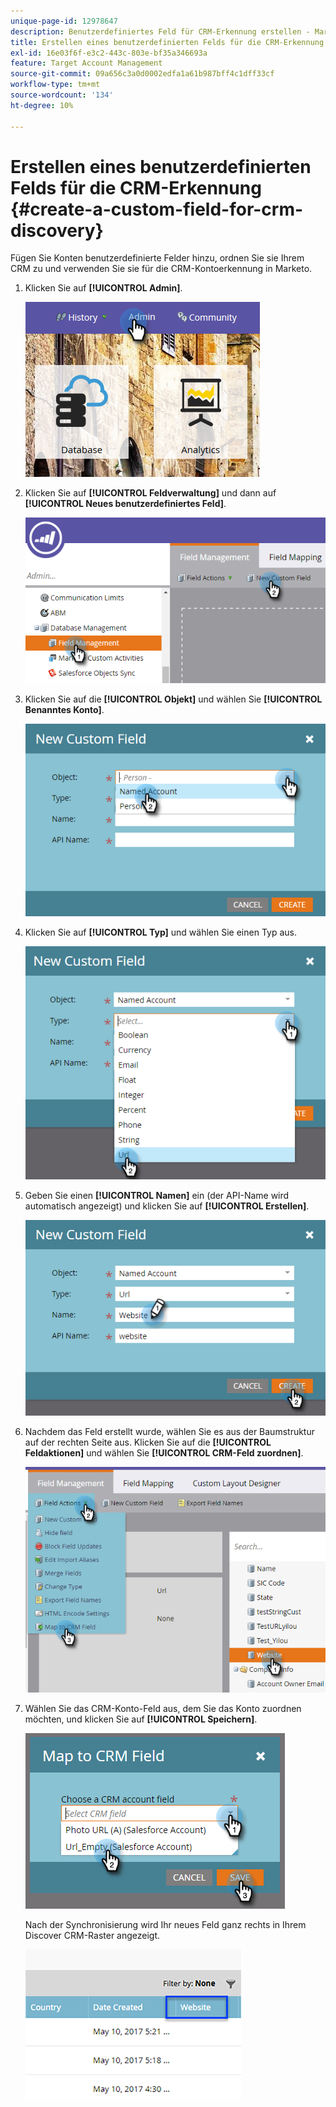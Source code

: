 ```yaml
---
unique-page-id: 12978647
description: Benutzerdefiniertes Feld für CRM-Erkennung erstellen - Marketo-Dokumente - Produktdokumentation
title: Erstellen eines benutzerdefinierten Felds für die CRM-Erkennung
exl-id: 16e03f6f-e3c2-443c-803e-bf35a346693a
feature: Target Account Management
source-git-commit: 09a656c3a0d0002edfa1a61b987bff4c1dff33cf
workflow-type: tm+mt
source-wordcount: '134'
ht-degree: 10%

---
```


# Erstellen eines benutzerdefinierten Felds für die CRM-Erkennung {#create-a-custom-field-for-crm-discovery}

Fügen Sie Konten benutzerdefinierte Felder hinzu, ordnen Sie sie Ihrem CRM zu und verwenden Sie sie für die CRM-Kontoerkennung in Marketo.

1. Klicken Sie auf **[!UICONTROL Admin]**.

   ![](assets/admin.png)

1. Klicken Sie auf **[!UICONTROL Feldverwaltung]** und dann auf **[!UICONTROL Neues benutzerdefiniertes Feld]**.

   ![](assets/two-4.png)

1. Klicken Sie auf die **[!UICONTROL Objekt]** und wählen Sie **[!UICONTROL Benanntes Konto]**.

   ![](assets/three-3.png)

1. Klicken Sie auf **[!UICONTROL Typ]** und wählen Sie einen Typ aus.

   ![](assets/four-3.png)

1. Geben Sie einen **[!UICONTROL Namen]** ein (der API-Name wird automatisch angezeigt) und klicken Sie auf **[!UICONTROL Erstellen]**.

   ![](assets/five-3.png)

1. Nachdem das Feld erstellt wurde, wählen Sie es aus der Baumstruktur auf der rechten Seite aus. Klicken Sie auf die **[!UICONTROL Feldaktionen]** und wählen Sie **[!UICONTROL CRM-Feld zuordnen]**.

   ![](assets/six-2.png)

1. Wählen Sie das CRM-Konto-Feld aus, dem Sie das Konto zuordnen möchten, und klicken Sie auf **[!UICONTROL Speichern]**.

   ![](assets/seven-1.png)

   Nach der Synchronisierung wird Ihr neues Feld ganz rechts in Ihrem Discover CRM-Raster angezeigt.

   ![](assets/eight.png)
